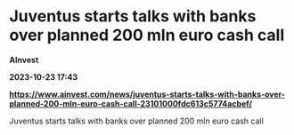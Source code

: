 # Juventus starts talks with banks over planned 200 mln euro cash call
**AInvest**

**2023-10-23 17:43**

**https://www.ainvest.com/news/juventus-starts-talks-with-banks-over-planned-200-mln-euro-cash-call-23101000fdc613c5774acbef/**

Juventus starts talks with banks over planned 200 mln euro cash call